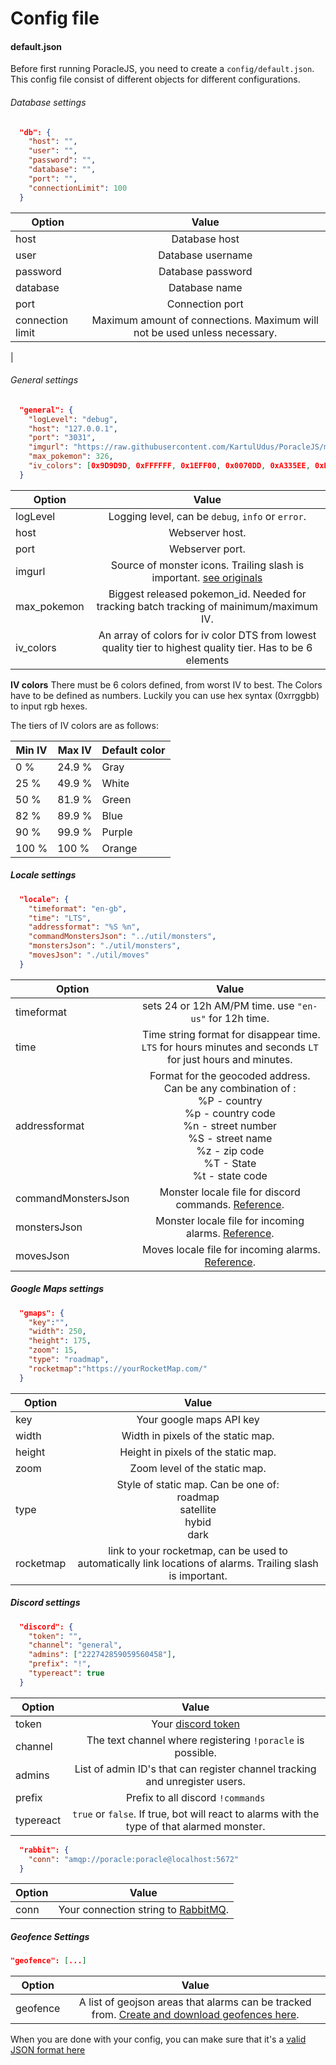 # Config file


#### default.json

Before first running PoracleJS, you need to create a `config/default.json`.  
This config file consist of different objects for different configurations.


###### Database settings
```json
  "db": {
    "host": "",
    "user": "",
    "password": "",
    "database": "",
    "port": "",
    "connectionLimit": 100
  }
```

| Option        | Value         | 
| ------------- |:-------------:| 
| host      |  Database host    | 
| user      |  Database username| 
| password  |  Database password|   
| database  |  Database name    |   
| port      |  Connection port  |   
| connection limit| Maximum amount of connections. Maximum will not be used unless necessary.
|   


###### General settings

```json
  "general": {
    "logLevel": "debug",
    "host": "127.0.0.1",
    "port": "3031",
    "imgurl": "https://raw.githubusercontent.com/KartulUdus/PoracleJS/master/app/src/util/images/",
    "max_pokemon": 326,
    "iv_colors": [0x9D9D9D, 0xFFFFFF, 0x1EFF00, 0x0070DD, 0xA335EE, 0xFF8000]
  }
  ```
  
  | Option        | Value         | 
  | ------------- |:-------------:| 
  |logLevel | Logging level, can be `debug`, `info` or `error`.|
  |host |   Webserver host. |
  |port | Webserver port. | 
  |imgurl | Source of monster icons. Trailing slash is important. [see originals](https://github.com/KartulUdus/PoracleJS/tree/master/app/src/util/images) |
  | max_pokemon | Biggest released pokemon_id. Needed for tracking batch tracking of mainimum/maximum IV.|
  | iv_colors | An array of colors for iv color DTS from lowest quality tier to highest quality tier. Has to be 6 elements |

**IV colors**
There must be 6 colors defined, from worst IV to best. The Colors have to be defined as numbers. Luckily you can use hex syntax (0xrrggbb) to input rgb hexes.

The tiers of IV colors are as follows:

  | Min IV      | Max IV      | Default color  |
  | ----------- | ----------- | -------------- |
  | 0 %         | 24.9 %      | Gray           |
  | 25 %        | 49.9 %      | White          |
  | 50 %        | 81.9 %      | Green          |
  | 82 %        | 89.9 %      | Blue           |
  | 90 %        | 99.9 %      | Purple         |
  | 100 %       | 100 %       | Orange         |

##### Locale settings
  ```json
    "locale": {
      "timeformat": "en-gb",
      "time": "LTS",
      "addressformat": "%S %n",
      "commandMonstersJson": "../util/monsters",
      "monstersJson": "./util/monsters",
      "movesJson": "./util/moves"
    }
  ```
  | Option        | Value         | 
  | ------------- |:-------------:| 
  | timeformat    | sets 24 or 12h AM/PM time. use `"en-us"` for 12h time.|
  | time | Time string format for disappear time. `LTS` for hours minutes and seconds `LT` for just hours and minutes.|
  | addressformat | Format for the geocoded address. Can be any combination of : <br/>%P - country <br/>%p - country code <br/>%n - street number <br/>%S - street name <br/>%z - zip code <br/>%T - State  <br/>%t - state code|
  | commandMonstersJson | Monster locale file for discord commands. [Reference](https://github.com/KartulUdus/PoracleJS/tree/master/app/src/util/locale).|
  | monstersJson    | Monster locale file for incoming alarms. [Reference](https://github.com/KartulUdus/PoracleJS/tree/master/app/src/util/locale).|
  | movesJson    | Moves locale file for incoming alarms. [Reference](https://github.com/KartulUdus/PoracleJS/tree/master/app/src/util/locale).|
  
##### Google Maps settings

```json
  "gmaps": {
    "key":"",
    "width": 250,
    "height": 175,
    "zoom": 15,
    "type": "roadmap",
    "rocketmap":"https://yourRocketMap.com/"
  }
```
| Option        | Value         | 
| ------------- |:-------------:| 
|key | Your google maps API key |
|width| Width in pixels of the static map.|
|height| Height in pixels of the static map.|
|zoom | Zoom level of the static map.|
|type| Style of static map. Can be one of: <br/>roadmap <br/>satellite <br/>hybid <br/>dark |
|rocketmap | link to your rocketmap, can be used to automatically link locations of alarms. Trailing slash is important. |

##### Discord settings

```json
  "discord": {
    "token": "",
    "channel": "general",
    "admins": ["222742859059560458"],
    "prefix": "!",
    "typereact": true
  }
```

| Option        | Value         | 
| ------------- |:-------------:| 
|token | Your [discord token](discordbot.md)|
|channel | The text channel where registering `!poracle` is possible. |
|admins| List of admin ID's that can register channel tracking and unregister users.|
|prefix| Prefix to all discord `!commands`|
|typereact| `true` or `false`. If true, bot will react to alarms with the type of that alarmed monster.|

```json
  "rabbit": {
    "conn": "amqp://poracle:poracle@localhost:5672"
  }
```
| Option        | Value         | 
| ------------- |:-------------:| 
|conn| Your connection string to [RabbitMQ](http://www.rabbitmq.com/download.html).|

##### Geofence Settings

```json
"geofence": [...]
```

| Option        | Value         | 
| ------------- |:-------------:| 
|geofence| A list of geojson areas that alarms can be tracked from. [Create and download geofences here](http://geo.jasparke.net/).|

When you are done with your config, you can make sure that it's a [valid JSON format here](https://jsonlint.com/)